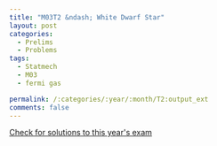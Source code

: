 ```yaml
---
title: "M03T2 &ndash; White Dwarf Star"
layout: post
categories:
  - Prelims
  - Problems
tags:
  - Statmech
  - M03
  - fermi gas

permalink: /:categories/:year/:month/T2:output_ext
comments: false
---
```

<object data="2003M2T.pdf" type="application/pdf" width="100%" height="500"></object>
<div class="message"><a href='https://princetonprelim.com/prelim/11/'>Check for solutions to this year's exam</a></div>
